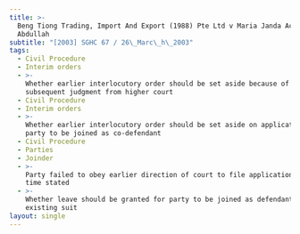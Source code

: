 ```yaml
---
title: >-
  Beng Tiong Trading, Import And Export (1988) Pte Ltd v Maria Janda Achmad Bin
  Abdullah
subtitle: "[2003] SGHC 67 / 26\_Marc\_h\_2003"
tags:
  - Civil Procedure
  - Interim orders
  - >-
    Whether earlier interlocutory order should be set aside because of
    subsequent judgment from higher court
  - Civil Procedure
  - Interim orders
  - >-
    Whether earlier interlocutory order should be set aside on application by
    party to be joined as co-defendant
  - Civil Procedure
  - Parties
  - Joinder
  - >-
    Party failed to obey earlier direction of court to file application within
    time stated
  - >-
    Whether leave should be granted for party to be joined as defendant to
    existing suit
layout: single
---
```


